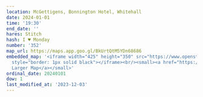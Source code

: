 ```yaml
---
location: McGettigens, Bonnington Hotel, Whitehall
date: 2024-01-01
time: '19:30'
end_date: ''
hares: Stitch
hash: I ♥ Monday
number: '352'
map_url: https://maps.app.goo.gl/BkUrtQtM5YDn68686
embedded_map: '<iframe width="425" height="350" src="https://www.openstreetmap.org/export/embed.html?bbox=-6.248079836368562%2C53.376690171135394%2C-6.245183050632478%2C53.378279016613085&amp;layer=mapnik&amp;marker=53.37748460128395%2C-6.246631443500519"
  style="border: 1px solid black"></iframe><br/><small><a href="https://www.openstreetmap.org/?mlat=53.37748&amp;mlon=-6.24663#map=19/53.37748/-6.24663">View
  Larger Map</a></small>'
ordinal_date: 20240101
dow: 1
last_modified_at: '2023-12-03'
---
```


